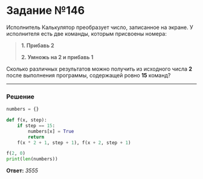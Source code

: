# Задание №146

Исполнитель Калькулятор преобразует число, записанное на экране. У исполнителя есть две
команды, которым присвоены номера:
> **1. Прибавь 2** 
> 
> **2. Умножь на 2 и прибавь 1** 

Сколько различных результатов можно получить из исходного числа **2** после выполнения
программы, содержащей ровно **15** команд?

---

### Решение

```python
numbers = {}

def f(x, step):
    if step == 15:
        numbers[x] = True
        return
    f(x * 2 + 1, step + 1), f(x + 2, step + 1)

f(2, 0)
print(len(numbers))
```

**Ответ:** _3555_